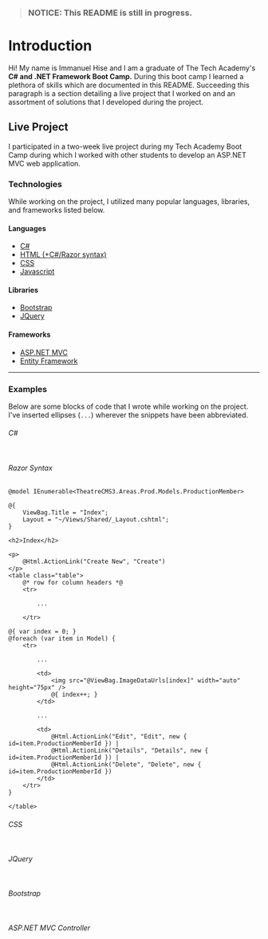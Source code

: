 > ### **NOTICE:** This README is still in progress.

[this comment is to check for 80 character line lengths]:\\\\\\\\\\\\\\\\\\\\\\\

# Introduction
Hi! My name is Immanuel Hise and I am a graduate of The Tech Academy's **C# and
.NET Framework Boot Camp.** During this boot camp I learned a plethora of
skills which are documented in this README. Succeeding this paragraph is a
section detailing a live project that I worked on and an assortment of solutions
that I developed during the project.

## Live Project
I participated in a two-week live project during my Tech Academy Boot Camp
during which I worked with other students to develop an ASP.NET MVC web
application.

### Technologies
While working on the project, I utilized many popular languages, libraries, and
frameworks listed below.

#### Languages
* [C#](#c)
* [HTML (+C#/Razor syntax)](#razor-syntax)
* [CSS](#css)
* [Javascript](#javascript)

#### Libraries
* [Bootstrap](#bootstrap)
* [JQuery](#jquery)

#### Frameworks
* [ASP.NET MVC](#aspnet-mvc-controller)
* [Entity Framework](#)

<hr>

### Examples
Below are some blocks of code that I wrote while working on the project. I've
inserted ellipses (`...`) wherever the snippets have been abbreviated.

###### C#
```cs

```

###### Razor Syntax
```razor
@model IEnumerable<TheatreCMS3.Areas.Prod.Models.ProductionMember>

@{
    ViewBag.Title = "Index";
    Layout = "~/Views/Shared/_Layout.cshtml";
}

<h2>Index</h2>

<p>
    @Html.ActionLink("Create New", "Create")
</p>
<table class="table">
    @* row for column headers *@
    <tr>
        
        ...
        
    </tr>

@{ var index = 0; }
@foreach (var item in Model) {
    <tr>
    
        ...
        
        <td>
            <img src="@ViewBag.ImageDataUrls[index]" width="auto" height="75px" />
            @{ index++; }
        </td>
        
        ...
        
        <td>
            @Html.ActionLink("Edit", "Edit", new { id=item.ProductionMemberId }) |
            @Html.ActionLink("Details", "Details", new { id=item.ProductionMemberId }) |
            @Html.ActionLink("Delete", "Delete", new { id=item.ProductionMemberId })
        </td>
    </tr>
}

</table>
```

###### CSS
```css

```

###### JQuery
```js

```

###### Bootstrap
```html

```

###### ASP.NET MVC Controller
```css

```
